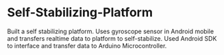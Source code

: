 # Self-Stabilizing-Platform

Built a self stabilizing platform. Uses gyroscope sensor in Android mobile and transfers realtime data to platform to self-stabilize. Used Android SDK to interface and transfer data to Arduino Microcontroller.
